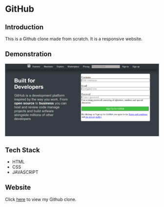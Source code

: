 # GitHub
## Introduction
This is a Github clone made from scratch. It is a responsive website.

## Demonstration
![GitHub Clone](/images/githubpic.png)

## Tech Stack
* HTML
* CSS
* JAVASCRIPT

## Website
Click [here](https://chinmay908.github.io/GitHub/) to view my Github clone.
